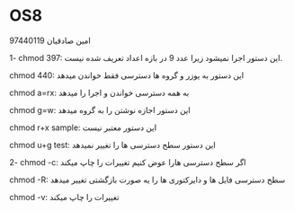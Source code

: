 # OS8
امین صادقیان 97440119

1-
  chmod 397: این دستور اجرا نمیشود زیرا عدد 9 در بازه اعداد تعریف شده نیست.
  
  
  chmod 440: این دستور به یوزر و گروه ها دسترسی فقط خواندن میدهد
  
  chmod a=rx: به همه دسترسی خواندن و اجرا را میدهد
  
  chmod g=w: این دستور اجازه نوشتن را به گروه میدهد
  
  chmod r+x sample: این دستور معتبر نیست
  
  chmod u+g test: این دستور سطح دسترسی ها را تغییر نمیدهد
  
 2-
  chmod -c: اگر سطح دسترسی هارا عوض کنیم تغییرات را چاپ میکند
  
  chmod -R: سطح دسترسی فایل ها و دایرکتوری ها را یه صورت بازگشتی تغییر میدهد
  
  chmod -v: تغییرات را چاپ میکند
  
